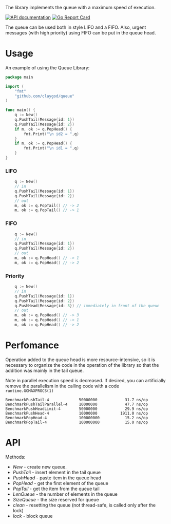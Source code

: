 The library implements the queue with a maximum speed of execution.

[![API documentation](https://godoc.org/github.com/claygod/queue?status.svg)](https://godoc.org/github.com/claygod/queue)
[![Go Report Card](https://goreportcard.com/badge/github.com/claygod/queue)](https://goreportcard.com/report/github.com/claygod/queue)

The queue can be used both in style LIFO and a FIFO. Also, urgent messages (with high priority) using FIFO can be put in the queue head.

# Usage

An example of using the Queue Library:
```Go
package main

import (
	"fmt"
	"github.com/claygod/queue"
)

func main() {
	q := New()
	q.PushTail(Message{id: 1})
	q.PushTail(Message{id: 2})
	if m, ok := q.PopHead() {
		fmt.Print("\n id2 = ",q)
	}
	if m, ok := q.PopHead() {
		fmt.Print("\n id1 = ",q)
	}
}
```

### LIFO

```Go
	q := New()
	// in
	q.PushTail(Message{id: 1})
	q.PushTail(Message{id: 2})
	// out
	m, ok := q.PopTail() // -> 2
	m, ok := q.PopTail() // -> 1
```

### FIFO

```Go
	q := New()
	// in
	q.PushTail(Message{id: 1})
	q.PushTail(Message{id: 2})
	// out
	m, ok := q.PopHead() // -> 1
	m, ok := q.PopHead() // -> 2
```

### Priority

```Go
	q := New()
	// in
	q.PushTail(Message{id: 1})
	q.PushTail(Message{id: 2})
	q.PushHead(Message{id: 3}) // immediately in front of the queue
	// out
	m, ok := q.PopHead() // -> 3
	m, ok := q.PopHead() // -> 1
	m, ok := q.PopHead() // -> 2
```

# Perfomance

Operation added to the queue head is more resource-intensive,
so it is necessary to organize the code in the operation of
the library so that the addition was mainly in the tail queue.

Note in parallel execution speed is decreased. If desired, you can artificially
remove the parallelism in the calling code with a code `runtime.GOMAXPROCS(1)`

```
BenchmarkPushTail-4           	50000000	        31.7 ns/op
BenchmarkPushTailParallel-4   	10000000	        47.7 ns/op
BenchmarkPushHeadLimit-4      	50000000	        29.9 ns/op
BenchmarkPushHead-4           	10000000	      1911.0 ns/op
BenchmarkPopHead-4            	100000000	        15.2 ns/op
BenchmarkPopTail-4            	100000000	        15.0 ns/op
```

# API

Methods:
-  *New* - create new queue.
-  *PushTai*l - insert element in the tail queue
-  *PushHead* - paste item in the queue head
-  *PopHead* - get the first element of the queue
-  *PopTail* - get the item from the queue tail
-  *LenQueue* - the number of elements in the queue
-  *SizeQueue* - the size reserved for queue
-  *clean* - resetting the queue (not thread-safe, is called only after the lock)
-  *lock* - block queue



